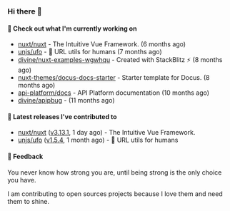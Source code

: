 ### Hi there 👋

#### 👷 Check out what I'm currently working on

- [nuxt/nuxt](https://github.com/nuxt/nuxt) - The Intuitive Vue Framework. (6 months ago)
- [unjs/ufo](https://github.com/unjs/ufo) - 🔗 URL utils for humans (7 months ago)
- [divine/nuxt-examples-wgwhqu](https://github.com/divine/nuxt-examples-wgwhqu) - Created with StackBlitz ⚡️ (8 months ago)
- [nuxt-themes/docus-docs-starter](https://github.com/nuxt-themes/docus-docs-starter) - Starter template for Docus. (8 months ago)
- [api-platform/docs](https://github.com/api-platform/docs) - API Platform documentation (10 months ago)
- [divine/apipbug](https://github.com/divine/apipbug) -  (11 months ago)

#### 🔭 Latest releases I've contributed to

- [nuxt/nuxt](https://github.com/nuxt/nuxt) ([v3.13.1](https://github.com/nuxt/nuxt/releases/tag/v3.13.1), 1 day ago) - The Intuitive Vue Framework.
- [unjs/ufo](https://github.com/unjs/ufo) ([v1.5.4](https://github.com/unjs/ufo/releases/tag/v1.5.4), 1 month ago) - 🔗 URL utils for humans

#### 💬 Feedback
You never know how strong you are, until being strong is the only choice you have.

I am contributing to open sources projects because I love them and need them to shine.
